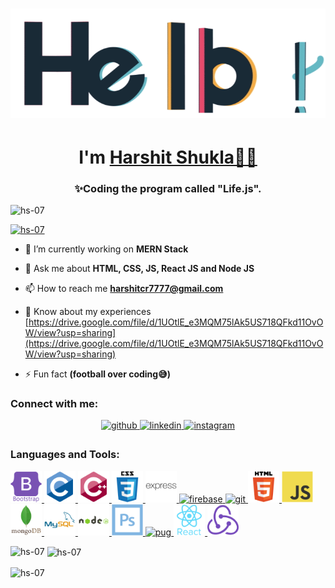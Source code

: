 <h1 align="center"> <img src="https://github.com/hs-07/hs-07/blob/main/hello.gif" alt="hello-gif">

<h1 align="center"> I'm <a href="www.linkedin.com/in/harshit-shukla-67b28a212">Harshit Shukla👨‍💻</a></h1>
<h3 align="center">✨Coding the program called "Life.js".</h3>

<p align="left"> <img src="https://komarev.com/ghpvc/?username=hs-07&label=Profile%20views&color=0e75b6&style=flat" alt="hs-07" /> </p>

<p align="left"> <a href="https://github.com/ryo-ma/github-profile-trophy"><img src="https://github-profile-trophy.vercel.app/?username=hs-07" alt="hs-07" /></a> </p>

- 🔭 I’m currently working on **MERN Stack**

- 💬 Ask me about **HTML, CSS, JS, React JS and Node JS**

- 📫 How to reach me **harshitcr7777@gmail.com**

- 📄 Know about my experiences [https://drive.google.com/file/d/1UOtlE_e3MQM75lAk5US718QFkd11OvOW/view?usp=sharing](https://drive.google.com/file/d/1UOtlE_e3MQM75lAk5US718QFkd11OvOW/view?usp=sharing)

- ⚡ Fun fact **(football over coding😅)**

<h3 align="left">Connect with me:</h3>
<div align="center">
<a href="https://github.com/hs-07" target="_blank">
<img src=https://img.shields.io/badge/github-%2324292e.svg?&style=for-the-badge&logo=github&logoColor=white alt=github style="margin-bottom: 5px;" />
</a>
<a href="www.linkedin.com/in/harshit-shukla-67b28a212" target="_blank">
<img src=https://img.shields.io/badge/linkedin-%231E77B5.svg?&style=for-the-badge&logo=linkedin&logoColor=white alt=linkedin style="margin-bottom: 5px;" />
</a>
<a href="https://www.instagram.com/_hs.07_/" target="_blank">
<img src=https://img.shields.io/badge/instagram-%23000000.svg?&style=for-the-badge&logo=instagram&logoColor=white alt=instagram style="margin-bottom: 5px;" />
</a>  
</div>  

<h3 align="left">Languages and Tools:</h3>
<p align="left"> <a href="https://getbootstrap.com" target="_blank" rel="noreferrer"> <img src="https://raw.githubusercontent.com/devicons/devicon/master/icons/bootstrap/bootstrap-plain-wordmark.svg" alt="bootstrap" width="50" height="50"/> </a> <a href="https://www.cprogramming.com/" target="_blank" rel="noreferrer"> <img src="https://raw.githubusercontent.com/devicons/devicon/master/icons/c/c-original.svg" alt="c" width="50" height="50"/> </a> <a href="https://www.w3schools.com/cpp/" target="_blank" rel="noreferrer"> <img src="https://raw.githubusercontent.com/devicons/devicon/master/icons/cplusplus/cplusplus-original.svg" alt="cplusplus" width="50" height="50"/> </a> <a href="https://www.w3schools.com/css/" target="_blank" rel="noreferrer"> <img src="https://raw.githubusercontent.com/devicons/devicon/master/icons/css3/css3-original-wordmark.svg" alt="css3" width="50" height="50"/> </a> <a href="https://www.djangoproject.com/" target="_blank" rel="noreferrer">  <img src="https://raw.githubusercontent.com/devicons/devicon/master/icons/express/express-original-wordmark.svg" alt="express" width="50" height="50"/ > </a> <a href="https://firebase.google.com/" target="_blank" rel="noreferrer"> <img src="https://www.vectorlogo.zone/logos/firebase/firebase-icon.svg" alt="firebase" width="50" height="50"/> </a> <a href="https://git-scm.com/" target="_blank" rel="noreferrer"> <img src="https://www.vectorlogo.zone/logos/git-scm/git-scm-icon.svg" alt="git" width="50" height="50"/> </a> <a href="https://www.w3.org/html/" target="_blank" rel="noreferrer"> <img src="https://raw.githubusercontent.com/devicons/devicon/master/icons/html5/html5-original-wordmark.svg" alt="html5" width="50" height="50"/> </a> <a href="https://developer.mozilla.org/en-US/docs/Web/JavaScript" target="_blank" rel="noreferrer"> <img src="https://raw.githubusercontent.com/devicons/devicon/master/icons/javascript/javascript-original.svg" alt="javascript" width="50" height="50"/> </a> <a href="https://www.mongodb.com/" target="_blank" rel="noreferrer"> <img src="https://raw.githubusercontent.com/devicons/devicon/master/icons/mongodb/mongodb-original-wordmark.svg" alt="mongodb" width="50" height="50"/> </a> <a href="https://www.mysql.com/" target="_blank" rel="noreferrer"> <img src="https://raw.githubusercontent.com/devicons/devicon/master/icons/mysql/mysql-original-wordmark.svg" alt="mysql" width="50" height="50"/> </a> <a href="https://nodejs.org" target="_blank" rel="noreferrer"> <img src="https://raw.githubusercontent.com/devicons/devicon/master/icons/nodejs/nodejs-original-wordmark.svg" alt="nodejs" width="50" height="50"/> </a> <a href="https://www.photoshop.com/en" target="_blank" rel="noreferrer"> <img src="https://raw.githubusercontent.com/devicons/devicon/master/icons/photoshop/photoshop-line.svg" alt="photoshop" width="50" height="50"/> </a> <a href="https://pugjs.org" target="_blank" rel="noreferrer"> <img src="https://cdn.worldvectorlogo.com/logos/pug.svg" alt="pug" width="50" height="50"/> </a> <a href="https://reactjs.org/" target="_blank" rel="noreferrer"> <img src="https://raw.githubusercontent.com/devicons/devicon/master/icons/react/react-original-wordmark.svg" alt="react" width="50" height="50"/> </a> <a href="https://redux.js.org" target="_blank" rel="noreferrer"> <img src="https://raw.githubusercontent.com/devicons/devicon/master/icons/redux/redux-original.svg" alt="redux" width="50" height="50"/> </a> </p>

<p><img align="left" src="https://github-readme-stats.vercel.app/api/top-langs?username=hs-07&show_icons=true&locale=en&layout=compact" alt="hs-07" /></p>

<p>&nbsp;<img align="center" src="https://github-readme-stats.vercel.app/api?username=hs-07&show_icons=true&locale=en" alt="hs-07" /></p>

<p><img align="center" src="https://github-readme-streak-stats.herokuapp.com/?user=hs-07&" alt="hs-07" /></p>

